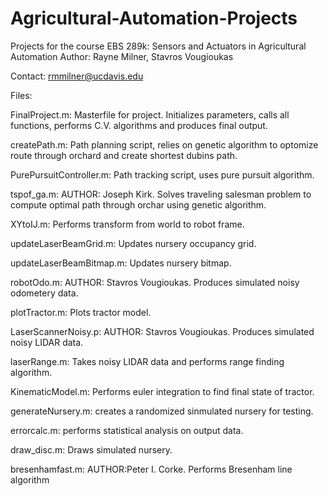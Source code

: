 # Agricultural-Automation-Projects
Projects for the course EBS 289k: Sensors and Actuators in Agricultural Automation
Author: Rayne Milner, Stavros Vougioukas

Contact: rmmilner@ucdavis.edu

Files: 

FinalProject.m: Masterfile for project. Initializes parameters, calls all functions, performs C.V. algorithms and produces final output.

createPath.m: Path planning script, relies on genetic algorithm to optomize route through orchard and create shortest dubins path.

PurePursuitController.m: Path tracking script, uses pure pursuit algorithm.

tspof_ga.m: AUTHOR: Joseph Kirk. Solves traveling salesman problem to compute optimal path through orchar using genetic algorithm.

XYtoIJ.m: Performs transform from world to robot frame.

updateLaserBeamGrid.m: Updates nursery occupancy grid.

updateLaserBeamBitmap.m: Updates nursery bitmap.

robotOdo.m: AUTHOR: Stavros Vougioukas. Produces simulated noisy odometery data.

plotTractor.m: Plots tractor model.

LaserScannerNoisy.p: AUTHOR: Stavros Vougioukas. Produces simulated noisy LIDAR data.

laserRange.m: Takes noisy LIDAR data and performs range finding algorithm.

KinematicModel.m: Performs euler integration to find final state of tractor.

generateNursery.m: creates a randomized sinmulated nursery for testing.

errorcalc.m: performs statistical analysis on output data.

draw_disc.m: Draws simulated nursery.

bresenhamfast.m: AUTHOR:Peter I. Corke. Performs Bresenham line algorithm 


